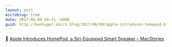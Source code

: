 ```yaml
---
layout: post
microblog: true
date: 2017-06-08 20:51 -0400
guid: http://benhager.micro.blog/2017/06/09/apple-introduces-homepod.html
---
```

📱 [Apple Introduces HomePod, a Siri-Equipped Smart Speaker – MacStories](https://www.macstories.net/news/apple-introduces-homepod-a-siri-equipped-smart-speaker/)
